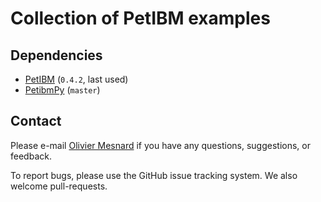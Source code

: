 # Collection of PetIBM examples

## Dependencies

* [PetIBM](https://github.com/barbagroup/PetIBM) (`0.4.2`, last used)
* [PetibmPy](https://github.com/mesnardo/petibmpy) (`master`)

## Contact

Please e-mail [Olivier Mesnard](mailto:mesnardo@gwu.edu) if you have any questions, suggestions, or feedback.

To report bugs, please use the GitHub issue tracking system.
We also welcome pull-requests.
